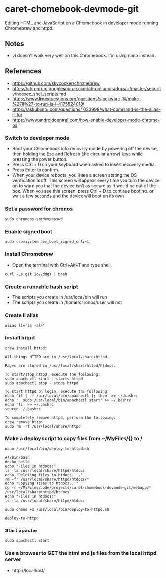 # caret-chomebook-devmode-git

Editing HTML and JavaScript on a Chromebook in developer mode running Chromebrew and httpd.

## Notes
* vi doesn't work very well on this Chromebook. I'm using nano instead.

## References
* https://github.com/skycocker/chromebrew
* https://chromium.googlesource.com/chromiumos/docs/+/master/security/noexec_shell_scripts.md
* https://www.linuxquestions.org/questions/slackware-14/make-%27ll%27-to-run-ls-l-4175524018/
* https://askubuntu.com/questions/1033998/what-command-is-the-alias-ll-for
* https://www.androidcentral.com/how-enable-developer-mode-chrome-os


### Switch to developer mode
* Boot your Chromebook into recovery mode by powering off the device, then holding the Esc and Refresh (the circular arrow) keys while pressing the power button.
* Press Ctrl + D on your keyboard when asked to insert recovery media.
* Press Enter to confirm.
* When your device reboots, you'll see a screen stating the OS verification is off. This screen will appear every time you turn the device on to warn you that the device isn't as secure as it would be out of the box. When you see this screen, press Ctrl + D to continue booting, or wait a few seconds and the device will boot on its own.

### Set a password for chronos
```
sudo chromeos-setdevpasswd
```
### Enable signed boot
```
sudo crossystem dev_boot_signed_only=1
```

### Install Chromebrew
* Open the terminal with Ctrl+Alt+T and type shell.
```
curl -Ls git.io/vddgY | bash
```

### Create a runnable bash script
* The scripts you create in /usr/local/bin will run
* The scripts you create in /home/chronos/user will not

### Create ll alias
```
alias ll='ls -alF'
```

### Install httpd
```
crew install httpd:
```
```
All things HTTPD are in /usr/local/share/httpd.

Pages are stored in /usr/local/share/httpd/htdocs.

To start/stop httpd, execute the following:
sudo apachectl start - starts httpd
sudo apachectl stop - stops httpd

To start httpd on login, execute the following:
echo 'if [ -f /usr/local/bin/apachectl ]; then' >> ~/.bashrc
echo '  sudo /usr/local/bin/apachectl start' >> ~/.bashrc
echo 'fi' >> ~/.bashrc
source ~/.bashrc

To completely remove httpd, perform the following:
crew remove httpd
sudo rm -rf /usr/local/share/httpd
```
### Make a deploy script to copy files from ~/MyFiles/{} to /
```
nano /usr/local/bin/deploy-to-httpd.sh
```
```
#!/bin/bash
#echo hello
echo "Files in htdocs:"
ls -la /usr/local/share/httpd/htdocs
echo "Deleting files in htdocs...."
rm -fr /usr/local/share/httpd/htdocs/*
echo "Copying files to htdocs..."
cp -r ~/MyFiles/code/projects/caret-chomebook-devmode-git/webapp/* /usr/local/share/httpd/htdocs
echo "Files in htdocs:"
ls -la /usr/local/share/httpd/htdocs
```
```
sudo chmod +x /usr/local/bin/deploy-to-httpd.sh
```
```
deploy-to-httpd
```
### Start apache
```
sudo apachectl start
```
### Use a browser to GET the html and js files from the local httpd server
* http://localhost/
